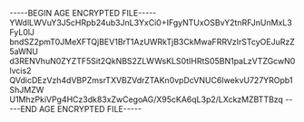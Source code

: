 -----BEGIN AGE ENCRYPTED FILE-----
YWdlLWVuY3J5cHRpb24ub3JnL3YxCi0+IFgyNTUxOSBvY2tnRFJnUnMxL3FyL0lJ
bndSZ2pmT0JMeXFTQjBEV1BrT1AzUWRkTjB3CkMwaFRRVzIrSTcyOEJuRzZ5aWNU
d3RENVhuN0ZYZTF5Sit2QkNBS2ZLWWsKLS0tIHRtS05BN1paLzVTZGcwN0lvcis2
QVdicDEzVzh4dVBPZmsrTXVBZVdrZTAKn0vpDcVNUC6IwekvU727YROpb1ShJMZW
U1MhzPkiVPg4HCz3dk83xZwCegoAG/X95cKA6qL3p2/LXckzMZBTTBzq
-----END AGE ENCRYPTED FILE-----
